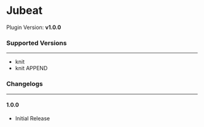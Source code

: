 # Jubeat

Plugin Version: **v1.0.0**

### Supported Versions

***

- knit
- knit APPEND

### Changelogs

***

#### 1.0.0

- Initial Release
